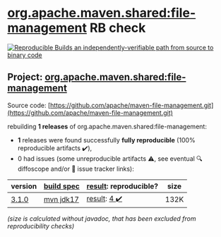 [org.apache.maven.shared:file-management](https://central.sonatype.com/artifact/org.apache.maven.shared/file-management/versions) RB check
=======

[![Reproducible Builds](https://reproducible-builds.org/images/logos/rb.svg) an independently-verifiable path from source to binary code](https://reproducible-builds.org/)

## Project: [org.apache.maven.shared:file-management](https://central.sonatype.com/artifact/org.apache.maven.shared/file-management/versions)

Source code: [https://github.com/apache/maven-file-management.git](https://github.com/apache/maven-file-management.git)

rebuilding **1 releases** of org.apache.maven.shared:file-management:
- **1** releases were found successfully **fully reproducible** (100% reproducible artifacts :heavy_check_mark:),
- 0 had issues (some unreproducible artifacts :warning:, see eventual :mag: diffoscope and/or :memo: issue tracker links):

| version | [build spec](/BUILDSPEC.md) | [result](https://reproducible-builds.org/docs/jvm/): reproducible? | size |
| -- | --------- | ------ | -- |
| [3.1.0](https://central.sonatype.com/artifact/org.apache.maven.shared/file-management/3.1.0/pom) | [mvn jdk17](file-management-3.1.0.buildspec) | [result](file-management-3.1.0.buildinfo): [4 :heavy_check_mark: ](file-management-3.1.0.buildcompare) | 132K |

<i>(size is calculated without javadoc, that has been excluded from reproducibility checks)</i>
